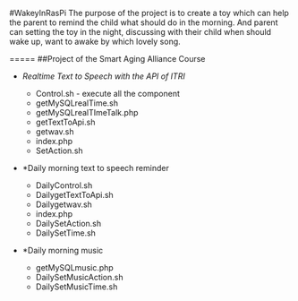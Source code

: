 #WakeyInRasPi
The purpose of the project is to create a toy which can help the parent
to remind the child what should do in the morning. And parent can setting
the toy in the night, discussing with their child when should wake up, want
to awake by which lovely song.

=====
##Project of the Smart Aging Alliance Course

* *Realtime Text to Speech with the API of ITRI* 
    -  Control.sh 
      - execute all the component
    - getMySQLrealTime.sh 
    - getMySQLrealTImeTalk.php 
    - getTextToApi.sh 
    - getwav.sh 
    - index.php 
    - SetAction.sh
  
* *Daily morning text to speech reminder
   - DailyControl.sh
   - DailygetTextToApi.sh
   - Dailygetwav.sh
   - index.php
   - DailySetAction.sh
   - DailySetTime.sh

* *Daily morning music
   - getMySQLmusic.php
   - DailySetMusicAction.sh
   - DailySetMusicTime.sh
